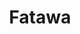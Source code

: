 ---
title: Fatawa
description: Avis religieux
image: fatawa.jpg

# Badge style
style:
    background: "#BDA18A"
    color: "#fff"
---